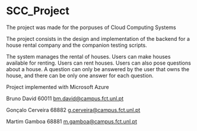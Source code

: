 # SCC_Project

The project was made for the porpuses of Cloud Computing Systems

The project consists in the design and implementation of the backend for a house rental
company and the companion testing scripts.

The system manages the rental of houses. Users can make houses available for renting.
Users can rent houses. Users can also pose questions about a house. A question can only
be answered by the user that owns the house, and there can be only one answer for each
question.

Project implemented with Microsoft Azure

Bruno David 60011 bm.david@campus.fct.unl.pt

Gonçalo Cerveira 68882 g.cerveira@campus.fct.unl.pt

Martim Gamboa 68881 m.gamboa@campus.fct.unl.pt
